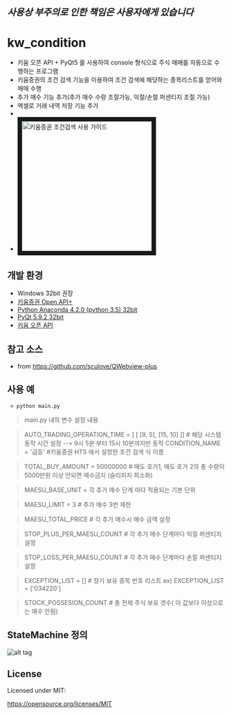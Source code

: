## *사용상 부주의로 인한 책임은 사용자에게 있습니다*
# kw_condition
 - 키움 오픈 API + PyQt5 를 사용하여 console 형식으로 주식 매매를 자동으로 수행하는 프로그램
 - 키움증권의 조건 검색 기능을 이용하여 조건 검색에 해당하는 종목리스트를 얻어와 매매 수행
 - 추가 매수 기능 추가(추가 매수 수량 조절가능,  익절/손절 퍼센티지 조절 가능)
 - 엑셀로 거래 내역 저장 기능 추가 
 - 
 - <a href="https://www.youtube.com/watch?v=QnnO4kIj51c" target="_blank"><img src="http://img.youtube.com/vi/YOUTUBE_VIDEO_ID_HERE/0.jpg" 
alt="키움증권 조건검색 사용 가이드" width="300" height="" border="10" /></a>

## 개발 환경  
 - Windows 32bit 권장
 - [키움증권 Open API+](https://www1.kiwoom.com/nkw.templateFrameSet.do?m=m1408000000)
 - [Python Anaconda 4.2.0 (python 3.5) 32bit](https://www.continuum.io/downloads#windows)
 - [PyQt 5.9.2 32bit](https://www.riverbankcomputing.com/software/pyqt/download5)
 - [키움 오픈 API](https://download.kiwoom.com/web/openapi/kiwoom_openapi_plus_devguide_ver_1.1.pdf)

## 참고 소스 
 - from https://github.com/sculove/QWebview-plus

## 사용 예
~~~~
 > python main.py 
~~~~

> main.py 내의  변수 설정 내용 

>  AUTO_TRADING_OPERATION_TIME = [ [ [9, 5], [15, 10] ]] # 해당 시스템 동작 시간 설정 -->  9시 5분 부터 15시 10분까지만 동작
> CONDITION_NAME = '급등' #키움증권 HTS 에서 설정한 조건 검색 식 이름

> TOTAL_BUY_AMOUNT = 50000000 #  매도 호가1, 매도 호가 2의 총 수량이 5000만원 이상 안되면 매수금지  (슬리피지 최소화)

> MAESU_BASE_UNIT  = 각 추가 매수 단계 마다 적용되는 기본 단위 

> MAESU_LIMIT = 3  # 추가 매수 3번 제한

> MAESU_TOTAL_PRICE  # 각 추가 매수시 매수 금액 설정 

> STOP_PLUS_PER_MAESU_COUNT # 각 추가 매수 단계마다 익절 퍼센티지 설정 

> STOP_LOSS_PER_MAESU_COUNT # 각 추가 매수 단계마다 손절 퍼센티지 설정 

> EXCEPTION_LIST = [] # 장기 보유 종목 번호 리스트  ex) EXCEPTION_LIST = ['034220'] 

> STOCK_POSSESION_COUNT  # 총 전체 주식 보유 갯수( 이 값보다 이상으로는 매수 안됨)

## StateMachine 정의 
![alt tag](https://user-images.githubusercontent.com/15916783/31872844-28055208-b7fa-11e7-9ea9-e71b66b00650.png)

## License
Licensed under MIT:

https://opensource.org/licenses/MIT
